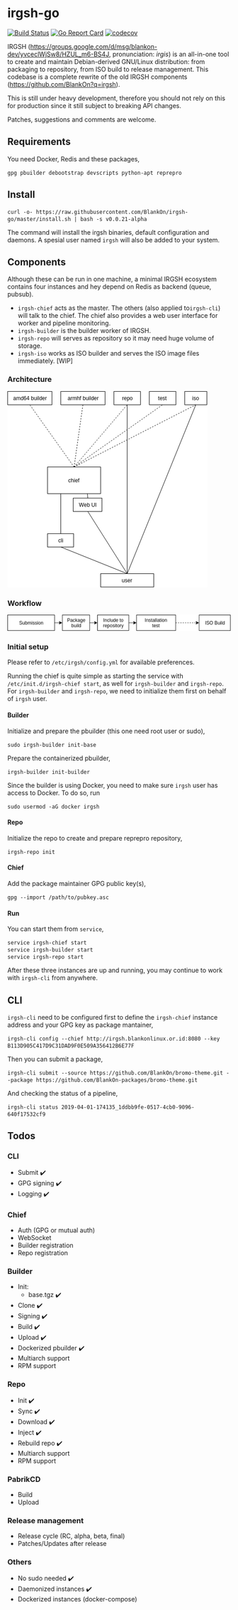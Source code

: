 # irgsh-go

[![Build Status](https://travis-ci.org/BlankOn/irgsh-go.svg?branch=master)](https://travis-ci.org/BlankOn/irgsh-go) [![Go Report Card](https://goreportcard.com/badge/github.com/BlankOn/irgsh-go)](https://goreportcard.com/report/github.com/BlankOn/irgsh-go) [![codecov](https://codecov.io/gh/BlankOn/irgsh-go/branch/master/graph/badge.svg)](https://codecov.io/gh/BlankOn/irgsh-go)

IRGSH (https://groups.google.com/d/msg/blankon-dev/yvceclWjSw8/HZUL_m6-BS4J, pronunciation: *irgis*) is an all-in-one tool to create and maintain Debian-derived GNU/Linux distribution: from packaging to repository, from ISO build to release management. This codebase is a complete rewrite of the old IRGSH components (https://github.com/BlankOn?q=irgsh).

This is still under heavy development, therefore you should not rely on this for production since it still subject to breaking API changes.

Patches, suggestions and comments are welcome.

## Requirements

You need Docker, Redis and these packages,

```
gpg pbuilder debootstrap devscripts python-apt reprepro
```

## Install

```
curl -o- https://raw.githubusercontent.com/BlankOn/irgsh-go/master/install.sh | bash -s v0.0.21-alpha
```

The command will install the irgsh binaries, default configuration and daemons. A spesial user named `irgsh` will also be added to your system.

## Components

Although these can be run in one machine, a minimal IRGSH ecosystem contains four instances and hey depend on Redis as backend (queue, pubsub).

- `irgsh-chief` acts as the master. The others (also applied to`irgsh-cli`) will talk to the chief. The chief also provides a web user interface for worker and pipeline monitoring.
- `irgsh-builder` is the builder worker of IRGSH.
- `irgsh-repo` will serves as repository so it may need huge volume of storage.
- `irgsh-iso` works as ISO builder and serves the ISO image files immediately. [WIP]

### Architecture

<img src="utils/assets/irgsh-distributed-architecture.png">

### Workflow

<img src="utils/assets/irgsh-flow.png">

### Initial setup

Please refer to `/etc/irgsh/config.yml` for available preferences.

Running the chief is quite simple as starting the service with `/etc/init.d/irgsh-chief start`, as well for `irgsh-builder` and `irgsh-repo`. For `irgsh-builder` and `irgsh-repo`, we need to initialize them first on behalf of `irgsh` user.

#### Builder

Initialize and prepare the pbuilder (this one need root user or sudo),

```
sudo irgsh-builder init-base
```

Prepare the containerized pbuilder,

```
irgsh-builder init-builder
```

Since the builder is using Docker, you need to make sure `irgsh` user has access to Docker. To do so, run

```
sudo usermod -aG docker irgsh
```

#### Repo

Initialize the repo to create and prepare reprepro repository,

```
irgsh-repo init

```

#### Chief

Add the package maintainer GPG public key(s),

```
gpg --import /path/to/pubkey.asc
```

#### Run

You can start them from `service`,

```
service irgsh-chief start
service irgsh-builder start
service irgsh-repo start
```

After these three instances are up and running, you may continue to work with `irgsh-cli` from anywhere.

## CLI

`irgsh-cli` need to be configured first to define the `irgsh-chief` instance address and your GPG key as package mantainer,

```
irgsh-cli config --chief http://irgsh.blankonlinux.or.id:8080 --key B113D905C417D9C31DAD9F0E509A356412B6E77F
```

Then you can submit a package,

```
irgsh-cli submit --source https://github.com/BlankOn/bromo-theme.git --package https://github.com/BlankOn-packages/bromo-theme.git
```

And checking the status of a pipeline,

```
irgsh-cli status 2019-04-01-174135_1ddbb9fe-0517-4cb0-9096-640f17532cf9
```


## Todos

### CLI

- Submit :heavy_check_mark:
- GPG signing :heavy_check_mark:
- Logging :heavy_check_mark:

### Chief

- Auth (GPG or mutual auth)
- WebSocket
- Builder registration
- Repo registration

### Builder

- Init:
  - base.tgz :heavy_check_mark:
- Clone :heavy_check_mark:
- Signing :heavy_check_mark:
- Build :heavy_check_mark:
- Upload :heavy_check_mark:
- Dockerized pbuilder :heavy_check_mark:
- Multiarch support
- RPM support

### Repo

- Init :heavy_check_mark:
- Sync :heavy_check_mark:
- Download :heavy_check_mark:
- Inject :heavy_check_mark:
- Rebuild repo :heavy_check_mark:
- Multiarch support
- RPM support

### PabrikCD

- Build
- Upload

### Release management

- Release cycle (RC, alpha, beta, final)
- Patches/Updates after release

### Others

- No sudo needed :heavy_check_mark:
- Daemonized instances :heavy_check_mark:
- Dockerized instances (docker-compose)
